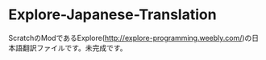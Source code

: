 # Explore-Japanese-Translation
ScratchのModであるExplore(http://explore-programming.weebly.com/)の日本語翻訳ファイルです。未完成です。
